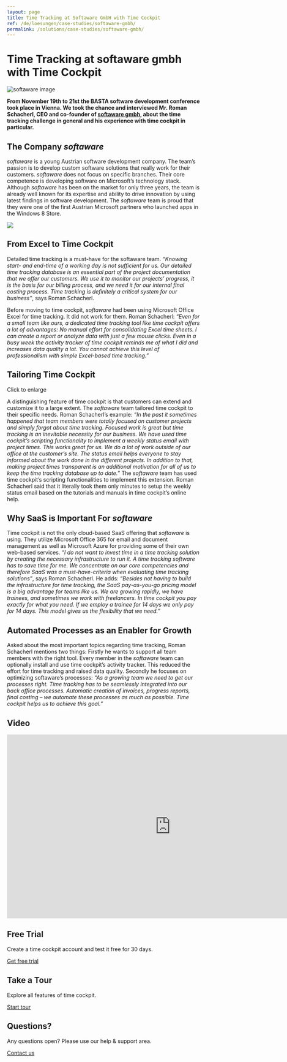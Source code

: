 ```yaml
---
layout: page
title: Time Tracking at Softaware GmbH with Time Cockpit
ref: /de/loesungen/case-studies/softaware-gmbh/
permalink: /solutions/case-studies/softaware-gmbh/
---
```


<h1>Time Tracking at softaware gmbh with Time Cockpit</h1><p>
  <img src="{{site.baseurl}}/content/images/customer_solutions/case-studies/softaware/softaware_team.jpg" title="softaware image" />
</p><p>
  <strong>From November 19th to 21st the BASTA software development conference took place in Vienna. We took the chance and interviewed Mr. Roman Schacherl, CEO and co-founder of <a href="http://www.softaware.at" title="Homepage of softaware" target="_blank">softaware gmbh</a>, about the time tracking challenge in general and his experience with time cockpit in particular.</strong>
</p><h2>The Company <em>softaware</em></h2><p>
  <em>softaware</em> is a young Austrian software development company. The team’s passion is to develop custom software solutions that really work for their customers. <em>softaware</em> does not focus on specific branches. Their core competence is developing software on Microsoft’s technology stack. Although <em>softaware</em> has been on the market for only three years, the team is already well known for its expertise and ability to drive innovation by using latest findings in software development. The <em>softaware</em> team is proud that they were one of the first Austrian Microsoft partners who launched apps in the Windows 8 Store.</p><p class="floatRight">
  <img src="{{site.baseurl}}/content/images/customer_solutions/case-studies/softaware/tc_laptop.png?mw=319" />
</p><h2>From Excel to Time Cockpit</h2><p>Detailed time tracking is a must-have for the softaware team. <em>“Knowing start- and end-time of a working day is not sufficient for us. Our detailed time tracking database is an essential part of the project documentation that we offer our customers. We use it to monitor our projects’ progress, it is the basis for our billing process, and we need it for our internal final costing process. Time tracking is definitely a critical system for our business”</em>, says Roman Schacherl.</p><p>Before moving to time cockpit, <em>softaware</em> had been using Microsoft Office Excel for time tracking. It did not work for them. Roman Schacherl: <em>“Even for a small team like ours, a dedicated time tracking tool like time cockpit offers a lot of advantages: No manual effort for consolidating Excel time sheets. I can create a report or analyze data with just a few mouse clicks. Even in a busy week the activity tracker of time cockpit reminds me of what I did and increases data quality a lot. You cannot achieve this level of professionalism with simple Excel-based time tracking.”</em></p><h2>Tailoring Time Cockpit</h2><p class="floatRight">
  <function name="Composite.Media.ImageGallery.Slimbox2">
    <param name="MediaImage" value="MediaArchive:4d0e8e52-e538-4203-baf6-5d237555d51b" />
    <param name="ThumbnailMaxWidth" value="319" />
  </function> Click to enlarge</p><p>A distinguishing feature of time cockpit is that customers can extend and customize it to a large extent. The <em>softaware</em> team tailored time cockpit to their specific needs. Roman Schacherl’s example: <em>“In the past it sometimes happened that team members were totally focused on customer projects and simply forgot about time tracking. Focused work is great but time tracking is an inevitable necessity for our business. We have used time cockpit’s scripting functionality to implement a weekly status email with project times. This works great for us. We do a lot of work outside of our office at the customer’s site. The status email helps everyone to stay informed about the work done in the different projects. In addition to that, making project times transparent is an additional motivation for all of us to keep the time tracking database up to date.”</em> The <em>softaware</em> team has used time cockpit’s scripting functionalities to implement this extension. Roman Schacherl said that it literally took them only minutes to setup the weekly status email based on the tutorials and manuals in time cockpit’s online help.</p><h2>Why SaaS is Important For <em>softaware</em></h2><p>Time cockpit is not the only cloud-based SaaS offering that <em>softaware</em> is using. They utilize Microsoft Office 365 for email and document management as well as Microsoft Azure for providing some of their own web-based services. <em>“I do not want to invest time in a time tracking solution by creating the necessary infrastructure to run it. A time tracking software has to save time for me. We concentrate on our core competencies and therefore SaaS was a must-have-criteria when evaluating time tracking solutions”</em>, says Roman Schacherl. He adds: <em>“Besides not having to build the infrastructure for time tracking, the SaaS pay-as-you-go pricing model is a big advantage for teams like us. We are growing rapidly, we have trainees, and sometimes we work with freelancers. In time cockpit you pay exactly for what you need. If we employ a trainee for 14 days we only pay for 14 days. This model gives us the flexibility that we need.”</em></p><h2>Automated Processes as an Enabler for Growth</h2><p>Asked about the most important topics regarding time tracking, Roman Schacherl mentions two things: Firstly he wants to support all team members with the right tool. Every member in the <em>softaware</em> team can optionally install and use time cockpit’s activity tracker. This reduced the effort for time tracking and raised data quality. Secondly he focuses on optimizing softaware’s processes: <em>“As a growing team we need to get our processes right. Time tracking has to be seamlessly integrated into our back office processes. Automatic creation of invoices, progress reports, final costing – we automate these processes as much as possible. Time cockpit helps us to achieve this goal.”</em></p><h2>Video</h2><iframe width="853" height="480" src="https://www.youtube.com/embed/jjO779G5fMk?rel=0" frameborder="0" allowfullscreen="allowfullscreen"></iframe><div class="row">
  <div class="fourcol innercol">
    <div class="overviewItem" onclick="document.location.href='{{site.baseurl}}/create-trial-account/';">
      <h2>Free Trial</h2>
      <p>Create a time cockpit account and test it free for 30 days.</p>
      <p>
        <a href="{{site.baseurl}}/create-trial-account/">Get free trial</a>
      </p>
    </div>
  </div>
  <div class="fourcol innercol">
    <div class="overviewItem" onclick="document.location.href='/page(dd1d1c45-0a0d-4e22-9b1b-305b316875a8)';">
      <h2>Take a Tour</h2>
      <p>Explore all features of time cockpit.</p>
      <p>
        <a href="/page(dd1d1c45-0a0d-4e22-9b1b-305b316875a8)">Start tour</a>
      </p>
    </div>
  </div>
  <div class="fourcol last innercol">
    <div class="overviewItem" onclick="document.location.href='{{site.baseurl}}/help-support/contact-us/';">
      <h2>Questions?</h2>
      <p>Any questions open? Please use our help &amp; support area.</p>
      <p>
        <a href="{{site.baseurl}}/help-support/contact-us/">Contact us</a>
      </p>
    </div>
  </div>
</div>